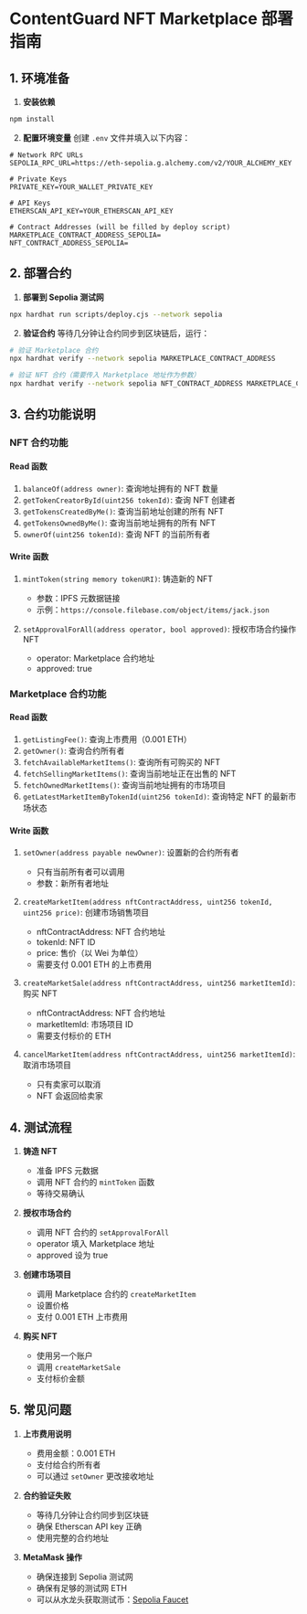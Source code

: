 # ContentGuard NFT Marketplace 部署指南

## 1. 环境准备

1. **安装依赖**

```bash
npm install
```

2. **配置环境变量**
   创建 `.env` 文件并填入以下内容：

```env
# Network RPC URLs
SEPOLIA_RPC_URL=https://eth-sepolia.g.alchemy.com/v2/YOUR_ALCHEMY_KEY

# Private Keys
PRIVATE_KEY=YOUR_WALLET_PRIVATE_KEY

# API Keys
ETHERSCAN_API_KEY=YOUR_ETHERSCAN_API_KEY

# Contract Addresses (will be filled by deploy script)
MARKETPLACE_CONTRACT_ADDRESS_SEPOLIA=
NFT_CONTRACT_ADDRESS_SEPOLIA=
```

## 2. 部署合约

1. **部署到 Sepolia 测试网**

```bash
npx hardhat run scripts/deploy.cjs --network sepolia
```

2. **验证合约**
   等待几分钟让合约同步到区块链后，运行：

```bash
# 验证 Marketplace 合约
npx hardhat verify --network sepolia MARKETPLACE_CONTRACT_ADDRESS

# 验证 NFT 合约（需要传入 Marketplace 地址作为参数）
npx hardhat verify --network sepolia NFT_CONTRACT_ADDRESS MARKETPLACE_CONTRACT_ADDRESS
```

## 3. 合约功能说明

### NFT 合约功能

#### Read 函数

1. `balanceOf(address owner)`: 查询地址拥有的 NFT 数量
2. `getTokenCreatorById(uint256 tokenId)`: 查询 NFT 创建者
3. `getTokensCreatedByMe()`: 查询当前地址创建的所有 NFT
4. `getTokensOwnedByMe()`: 查询当前地址拥有的所有 NFT
5. `ownerOf(uint256 tokenId)`: 查询 NFT 的当前所有者

#### Write 函数

1. `mintToken(string memory tokenURI)`: 铸造新的 NFT

   - 参数：IPFS 元数据链接
   - 示例：`https://console.filebase.com/object/items/jack.json`

2. `setApprovalForAll(address operator, bool approved)`: 授权市场合约操作 NFT
   - operator: Marketplace 合约地址
   - approved: true

### Marketplace 合约功能

#### Read 函数

1. `getListingFee()`: 查询上市费用（0.001 ETH）
2. `getOwner()`: 查询合约所有者
3. `fetchAvailableMarketItems()`: 查询所有可购买的 NFT
4. `fetchSellingMarketItems()`: 查询当前地址正在出售的 NFT
5. `fetchOwnedMarketItems()`: 查询当前地址拥有的市场项目
6. `getLatestMarketItemByTokenId(uint256 tokenId)`: 查询特定 NFT 的最新市场状态

#### Write 函数

1. `setOwner(address payable newOwner)`: 设置新的合约所有者

   - 只有当前所有者可以调用
   - 参数：新所有者地址

2. `createMarketItem(address nftContractAddress, uint256 tokenId, uint256 price)`: 创建市场销售项目

   - nftContractAddress: NFT 合约地址
   - tokenId: NFT ID
   - price: 售价（以 Wei 为单位）
   - 需要支付 0.001 ETH 的上市费用

3. `createMarketSale(address nftContractAddress, uint256 marketItemId)`: 购买 NFT

   - nftContractAddress: NFT 合约地址
   - marketItemId: 市场项目 ID
   - 需要支付标价的 ETH

4. `cancelMarketItem(address nftContractAddress, uint256 marketItemId)`: 取消市场项目
   - 只有卖家可以取消
   - NFT 会返回给卖家

## 4. 测试流程

1. **铸造 NFT**

   - 准备 IPFS 元数据
   - 调用 NFT 合约的 `mintToken` 函数
   - 等待交易确认

2. **授权市场合约**

   - 调用 NFT 合约的 `setApprovalForAll`
   - operator 填入 Marketplace 地址
   - approved 设为 true

3. **创建市场项目**

   - 调用 Marketplace 合约的 `createMarketItem`
   - 设置价格
   - 支付 0.001 ETH 上市费用

4. **购买 NFT**
   - 使用另一个账户
   - 调用 `createMarketSale`
   - 支付标价金额

## 5. 常见问题

1. **上市费用说明**

   - 费用金额：0.001 ETH
   - 支付给合约所有者
   - 可以通过 `setOwner` 更改接收地址

2. **合约验证失败**

   - 等待几分钟让合约同步到区块链
   - 确保 Etherscan API key 正确
   - 使用完整的合约地址

3. **MetaMask 操作**
   - 确保连接到 Sepolia 测试网
   - 确保有足够的测试网 ETH
   - 可以从水龙头获取测试币：[Sepolia Faucet](https://sepoliafaucet.com)
